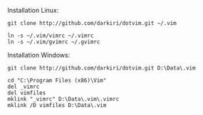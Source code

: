Installation Linux:

    git clone http://github.com/darkiri/dotvim.git ~/.vim

    ln -s ~/.vim/vimrc ~/.vimrc
    ln -s ~/.vim/gvimrc ~/.gvimrc


Installation Windows:

    git clone http://github.com/darkiri/dotvim.git D:\Data\.vim
    
    cd "C:\Program Files (x86)\Vim"
    del _vimrc
    del vimfiles
    mklink "_vimrc" D:\Data\.vim\.vimrc
    mklink /D vimfiles D:\Data\.vim
